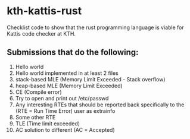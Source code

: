 # kth-kattis-rust
Checklist code to show that the rust programming language is viable for Kattis code checker at KTH.

##  Submissions that do the following:
1) Hello world
2) Hello world implemented in at least 2 files
3) stack-based MLE (Memory Limit Exceeded - Stack overflow)
4) heap-based MLE (Memory Limit Exceeded)
5) CE (Compile error)
6) Try to open and print out /etc/passwd
7) Any interesting RTEs that should be reported back specifically to the (RTE = Run Time Error) user as extrainfo
8) Some other RTE
9) TLE (Time limit exceeded)
10) AC solution to different (AC = Accepted)
